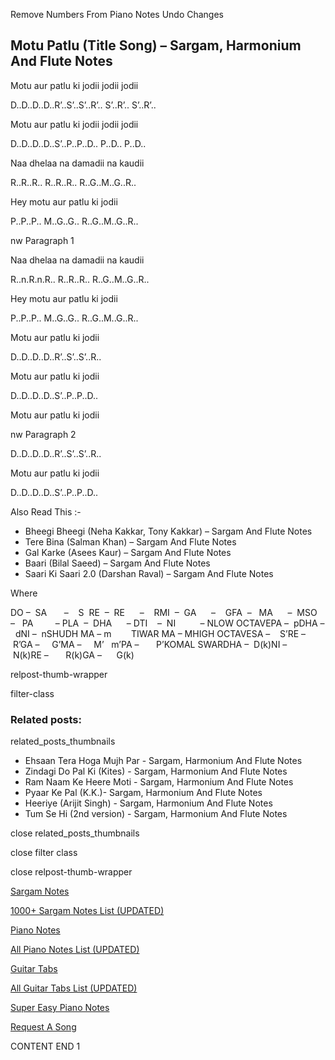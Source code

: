 
Remove Numbers From Piano Notes
Undo Changes



## Motu Patlu (Title Song) – Sargam, Harmonium And Flute Notes



Motu aur patlu ki jodii jodii jodii



D..D..D..D..R’..S’..S’..R’.. S’..R’.. S’..R’..



Motu aur patlu ki jodii jodii jodii



D..D..D..D..S’..P..P..D.. P..D.. P..D..



Naa dhelaa na damadii na kaudii



R..R..R.. R..R..R.. R..G..M..G..R..



Hey motu aur patlu ki jodii



P..P..P.. M..G..G.. R..G..M..G..R..



nw Paragraph 1

Naa dhelaa na damadii na kaudii



R..n.R.n.R.. R..R..R.. R..G..M..G..R..



Hey motu aur patlu ki jodii



P..P..P.. M..G..G.. R..G..M..G..R..



Motu aur patlu ki jodii



D..D..D..D..R’..S’..S’..R..



Motu aur patlu ki jodii



D..D..D..D..S’..P..P..D..



Motu aur patlu ki jodii

nw Paragraph 2



D..D..D..D..R’..S’..S’..R..



Motu aur patlu ki jodii



D..D..D..D..S’..P..P..D..



Also Read This :-



* Bheegi Bheegi (Neha Kakkar, Tony Kakkar) – Sargam And Flute Notes
* Tere Bina (Salman Khan) – Sargam And Flute Notes
* Gal Karke (Asees Kaur) – Sargam And Flute Notes
* Baari (Bilal Saeed) – Sargam And Flute Notes
* Saari Ki Saari 2.0 (Darshan Raval) – Sargam And Flute Notes



Where



DO –  SA       –    S  RE  –  RE      –    RMI  –  GA      –    GFA  –   MA      –  MSO  –   PA         – PLA  –  DHA      – DTI    –  NI          – NLOW OCTAVEPA –  pDHA –  dNI –  nSHUDH MA – m        TIWAR MA – MHIGH OCTAVESA –    S’RE –     R’GA –     G’MA –     M’   m’PA –       P’KOMAL SWARDHA –  D(k)NI –       N(k)RE –       R(k)GA –      G(k)



relpost-thumb-wrapper

filter-class

### Related posts:

related_posts_thumbnails

* Ehsaan Tera Hoga Mujh Par - Sargam, Harmonium And Flute Notes
* Zindagi Do Pal Ki (Kites) - Sargam, Harmonium And Flute Notes
* Ram Naam Ke Heere Moti - Sargam, Harmonium And Flute Notes
* Pyaar Ke Pal (K.K.)- Sargam, Harmonium And Flute Notes
* Heeriye (Arijit Singh) - Sargam, Harmonium And Flute Notes
* Tum Se Hi (2nd version) - Sargam, Harmonium And Flute Notes

close related_posts_thumbnails

close filter class

close relpost-thumb-wrapper

[Sargam Notes](https://www.notationsworld.com/sargam-notes.html)

[1000+ Sargam Notes List (UPDATED)](https://www.notationsworld.com/all-songs-list-sargam-notes.html)

[Piano Notes](https://www.notationsworld.com/piano-notes.html)

[All Piano Notes List (UPDATED)](https://www.notationsworld.com/all-songs-list-piano-notes.html)

[Guitar Tabs](https://www.notationsworld.com/guitar-tabs.html)

[All Guitar Tabs List (UPDATED)](https://www.notationsworld.com/all-songs-list-guitar-tabs.html)

[Super Easy Piano Notes](https://studywall.in/)

[Request A Song](https://www.notationsworld.com/request-a-song.html)

CONTENT END 1

